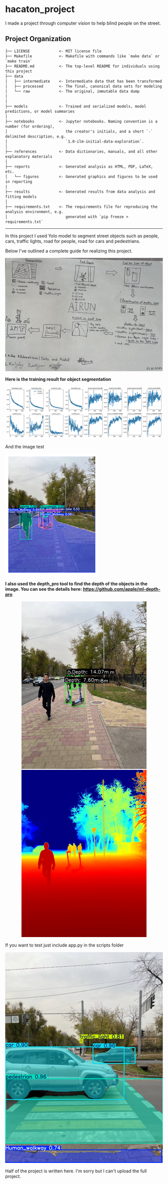 hacaton_project
==============================

I made a project through computer vision to help blind people on the street.

Project Organization
------------

    ├── LICENSE             <- MIT license file
    ├── Makefile            <- Makefile with commands like `make data` or `make train`
    ├── README.md           <- The top-level README for individuals using this project
    ├── data
    │   ├── intermediate    <- Intermediate data that has been transformed
    │   ├── processed       <- The final, canonical data sets for modeling
    │   └── raw             <- The original, immutable data dump
    │
    │
    ├── models              <- Trained and serialized models, model predictions, or model summaries
    │
    ├── notebooks           <- Jupyter notebooks. Naming convention is a number (for ordering),
    │                          the creator's initials, and a short `-` delimited description, e.g.
    │                          `1.0-ilm-initial-data-exploration`.
    │
    ├── references          <- Data dictionaries, manuals, and all other explanatory materials
    │
    ├── reports             <- Generated analysis as HTML, PDF, LaTeX, etc.
    │   └── figures         <- Generated graphics and figures to be used in reporting
    |
    ├── results             <- Generated results from data analysis and fitting models
    │
    ├── requirements.txt    <- The requirements file for reproducing the analysis environment, e.g.
    │                          generated with `pip freeze > requirements.txt`


--------
In this project I used Yolo model to segment street objects such as people, cars, traffic lights, road for people, road for cars and pedestrians.

Below I've outlined a complete guide for realizing this project.

![guise](references\\guide_for_project.jpg)

**Here is the training result for object segmentation**

![qadam](reports\figures\result_qadam_train\results.png) 

And the image test

![qadam](reports\output.png) 

**I also used the depth_pro tool to find the depth of the objects in the image. You can see the details here: https://github.com/apple/ml-depth-pro**

<p align="center">
  <img src="reports\object_detection_with_depth.jpg" alt="Image 1" width="400"/>
  <img src="reports\inverted_depth_map.jpg" alt="Image 2" width="400"/>
</p>

If you want to test just include app.py in the scripts folder

![qadam](scripts\processed\processed_photo_27_2024-10-23_01-45-34.jpg) 

Half of the project is written here. I'm sorry but I can't upload the full project.